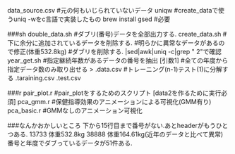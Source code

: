 data_source.csv #元の何もいじられていないデータ
uniqw           #create_dataで使うuniq -wをc言語で実装したもの
brew install gsed #必要

###sh
double_data.sh #ダブリ(番号)データを全部出力する.
create_data.sh #下に余分に追加されているデータを削除する.
               #明らかに異常なデータがあるので修正(体重532.8kg)
	       #ダブリを削除する. |sed|awk|uniq -c|grep "  2"で確認 
year_get.sh    #指定継続年数があるデータの番号を抽出 [引数1]
	       #全ての年度から指定データ数のみ取り出せる > .data.csv
	       #トレーニング(n-1)テスト(1)に分解する .taraining.csv .test.csv

###r
pair_plot.r  #pair_plotをするためのスクリプト [data2を作るために実行必須]
pca_gmm.r #保健指導効果のアニメーションによる可視化(GMM有り)
pca_basic.r #GMMなしのアニメーション可視化

###なんかおかしいところ
下から15行目まで番号がない.あとheaderがもうひとつある.
13733 体重532.8kg
38888 体重164.61kg(近年のデータと比べて異常)
番号と年度でダブっているデータが51件ある.
